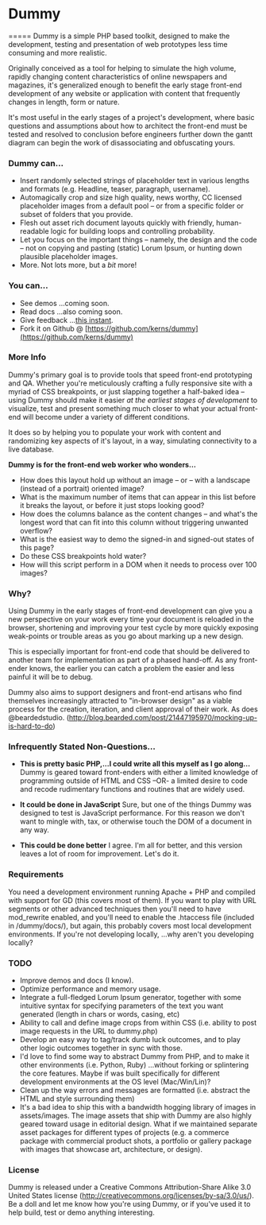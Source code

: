 # Dummy
=====
Dummy is a simple PHP based toolkit, designed to make the development, testing and presentation of web prototypes less time consuming and more realistic.

Originally conceived as a tool for helping to simulate the high volume, rapidly changing content characteristics of online newspapers and magazines, it's generalized enough to benefit the early stage front-end development of any website or application with content that frequently changes in length, form or nature.

It's most useful in the early stages of a project's development, where basic questions and assumptions about how to architect the front-end must be tested and resolved to conclusion before engineers further down the gantt diagram can begin the work of disassociating and obfuscating yours.

### Dummy can…
+ Insert randomly selected strings of placeholder text in various lengths and formats (e.g. Headline, teaser, paragraph, username).
+ Automagically crop and size high quality, news worthy, CC licensed placeholder images from a default pool – or from a specific folder or subset of folders that you provide.
+ Flesh out asset rich document layouts quickly with friendly, human-readable logic for building loops and controlling probability.
+ Let you focus on the important things – namely, the design and the code – not on copying and pasting (static) Lorum Ipsum, or hunting down plausible placeholder images.
+ More. Not lots more, but a _bit_ more!

### You can…
+ See demos …coming soon.
+ Read docs …also coming soon.
+ Give feedback …[this instant](http://twitter.com/kerns).
+ Fork it on Github @ [https://github.com/kerns/dummy](https://github.com/kerns/dummy)

### More Info
Dummy's primary goal is to provide tools that speed front-end prototyping and QA. Whether you're meticulously crafting a fully responsive site with a myriad of CSS breakpoints, or just slapping together a half-baked idea – using Dummy should make it easier _at the earliest stages of development_ to visualize, test and present something much closer to what your actual front-end will become under a variety of different conditions.

It does so by helping you to populate your work with content and randomizing key aspects of it's layout, in a way, simulating connectivity to a live database.

**Dummy is for the front-end web worker who wonders…**

+ How does this layout hold up without an image – or – with a landscape (instead of a portrait) oriented image?
+ What is the maximum number of items that can appear in this list before it breaks the layout, or before it just stops looking good?
+ How does the columns balance as the content changes – and what's the longest word that can fit into this column without triggering unwanted overflow?
+ What is the easiest way to demo the signed-in and signed-out states of this page?
+ Do these CSS breakpoints hold water?
+ How will this script perform in a DOM when it needs to process over 100 images?

### Why?
Using Dummy in the early stages of front-end development can give you a new perspective on your work every time your document is reloaded in the browser, shortening and improving your test cycle by more quickly exposing weak-points or trouble areas as you go about marking up a new design.

This is especially important for front-end code that should be delivered to another team for implementation as part of a phased hand-off. As any front-ender knows, the earlier you can catch a problem the easier and less painful it will be to debug.

Dummy also aims to support designers and front-end artisans who find themselves increasingly attracted to "in-browser design" as a viable process for the creation, iteration, and client approval of their work. As does @beardedstudio. (http://blog.bearded.com/post/21447195970/mocking-up-is-hard-to-do)

### Infrequently Stated Non-Questions…
* **This is pretty basic PHP,...I could write all this myself as I go along…**
Dummy is geared toward front-enders with either a limited knowledge of programming outside of HTML and CSS –OR- a limited desire to code and recode rudimentary functions and routines that are widely used.

* **It could be done in JavaScript**
Sure, but one of the things Dummy was designed to test is JavaScript performance. For this reason we don't want to mingle with, tax, or otherwise touch the DOM of a document in any way.

* **This could be done better**
I agree. I'm all for better, and this version leaves a lot of room for improvement. Let's do it.

### Requirements
You need a development environment running Apache + PHP and compiled with support for GD (this covers most of them). If you want to play with URL segments or other advanced techniques then you'll need to have mod_rewrite enabled, and you'll need to enable the .htaccess file (included in /dummy/docs/), but again, this probably covers most local development environments. If you're not developing locally, …why aren't you developing locally?

### TODO
+ Improve demos and docs (I know).
+ Optimize performance and memory usage.
+ Integrate a full-fledged Lorum Ipsum generator, together with some intuitive syntax for specifying parameters of the text you want generated (length in chars or words, casing, etc)
+ Ability to call and define image crops from within CSS (i.e. ability to post image requests in the URL to dummy.php)
+ Develop an easy way to tag/track dumb luck outcomes, and to play other logic outcomes together in sync with those.
+ I'd love to find some way to abstract Dummy from PHP, and to make it other environments (i.e. Python, Ruby) …without forking or splintering the core features. Maybe if was built specifically for different development environments at the OS level (Mac/Win/Lin)?
+ Clean up the way errors and messages are formatted (i.e. abstract the HTML and style surrounding them)
+ It's a bad idea to ship this with a bandwidth hogging library of images in assets/images. The image assets that ship with Dummy are also highly geared toward usage in editorial design. What if we maintained separate asset packages for different types of projects (e.g. a commerce package with commercial product shots, a portfolio or gallery package with images that showcase art, architecture, or design).

### License
Dummy is released under a Creative Commons Attribution-Share Alike 3.0 United States license (http://creativecommons.org/licenses/by-sa/3.0/us/). Be a doll and let me know how you're using Dummy, or if you've used it to help build, test or demo anything interesting.